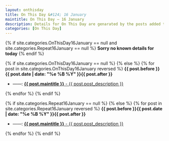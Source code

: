 ```yaml
---
layout: onthisday
title: On This Day &#124; 16 January
maintitle: On This Day — 16 January
description: Details for On This Day are genarated by the posts added to the website so the content is subject to changes/updates over time.
categories: [On This Day]
---
```


{% if site.categories.OnThisDay16January == null and site.categories.Repeat16January == null %}
<strong>Sorry no known details for today</strong>
{% endif %}

{% if site.categories.OnThisDay16January == null %}
{% else %}
{% for post in site.categories.OnThisDay16January reversed %}
<strong>{{ post.before }}{{ post.date | date: "%e %B %Y" }}{{ post.after }}</strong>
<ul>
<li> ——: <a class="{{ post.class }}" href="{{ post.url }}"><strong>{{ post.maintitle }}</strong> - {{ post.post_description }}</a></li>
</ul>
{% endfor %}
{% endif %}

{% if site.categories.Repeat16January == null %}
{% else %}
{% for post in site.categories.Repeat16January reversed %}
<strong>{{ post.before }}{{ post.date | date: "%e %B %Y" }}{{ post.after }}</strong>
<ul>
<li> ——: <a class="{{ post.class }}" href="{{ post.url }}"><strong>{{ post.maintitle }}</strong> - {{ post.post_description }}</a></li>
</ul>
{% endfor %}
{% endif %}
